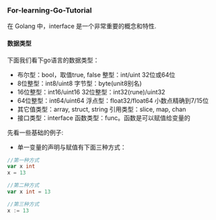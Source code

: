 ### For-learning-Go-Tutorial
在 Golang 中，interface 是一个非常重要的概念和特性.

#### 数据类型
下面我们看下go语言的数据类型：
* 布尔型：bool，取值true, false 整型：int/uint 32位或64位
* 8位整型：int8/uint8 字节型：byte(unit8别名)
* 16位整型：int16/uint16 32位整型：int32(rune)/uint32
* 64位整型：int64/uint64 浮点型：float32/float64 小数点精确到7/15位
* 其它值类型：array, struct, string 引用类型：slice, map, chan
* 接口类型：interface 函数类型：func。函数是可以赋值给变量的

先看一些基础的例子:
*  单一变量的声明与赋值有下面三种方式：
```go
//第一种方式
var x int
x = 13

//第二种方式
var x int = 13

//第三种方式
x := 13

```
